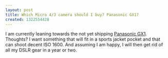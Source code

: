 ```yaml
---
layout: post
title: Which Micro 4/3 camera should I buy? Panasonic GX1?
created: 1322554428
---
```

<p>I am currently leaning towards the not yet shipping <a href="http://www.dpreview.com/previews/panasonicdmcgx1/">Panasonic GX1</a>. Thoughts? I want something that will fit in a sports jacket pocket and that can shoot decent ISO 1600. And assuming I am happy, I will then get rid of all my DSLR gear in a year or two.</p>
